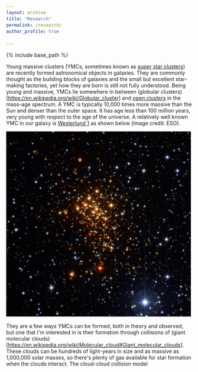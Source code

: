 ```yaml
---
layout: archive
title: "Research"
permalink: /research/
author_profile: true

---
```


{% include base_path %}

Young massive clusters (YMCs, sometimes known as [super star clusters](https://en.wikipedia.org/wiki/Super_star_cluster)) are recently formed astronomical objects in galaxies. They are commonly thought as the building blocks of galaxies and the small but excellent star-making factories, yet how they are born is still not fully understood. Being young and massive, YMCs lie somewhere in between (globular clusters)[https://en.wikipedia.org/wiki/Globular_cluster] and [open clusters](https://en.wikipedia.org/wiki/Open_cluster) in the mass-age spectrum. A YMC is typically 10,000 times more massive than the Sun and denser than the outer space. It has age less than 100 million years, very young with respect to the age of the universe. A relatively well known YMC in our galaxy is [Westerlund 1](https://en.wikipedia.org/wiki/Westerlund_1) as shown below (image credit: ESO).

<img src="/images/westerlund1.jpg" alt="ESO Westerlund 1" width="500">

They are a few ways YMCs can be formed, both in theory and observed, but one that I'm interested in is their formation through collisions of (giant molecular clouds)[https://en.wikipedia.org/wiki/Molecular_cloud#Giant_molecular_clouds]. These clouds can be hundreds of light-years in size and as massive as 1,000,000 solar masses, so there's plenty of gas available for star formation when the clouds interact. The cloud-cloud collision model 

